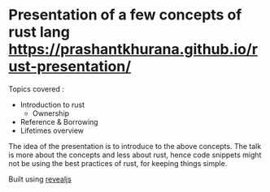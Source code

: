  # Presentation of a few concepts of rust lang https://prashantkhurana.github.io/rust-presentation/

 Topics covered :
 
*  Introduction to rust 
	*  Ownership
*  Reference & Borrowing 
*  Lifetimes overview

 The idea of the presentation is to introduce to the above concepts. The talk is more about the concepts and less about rust, hence code snippets might not be using the best practices of rust, for keeping things simple. 
 
 Built using [revealjs](https://github.com/hakimel/reveal.js/)


